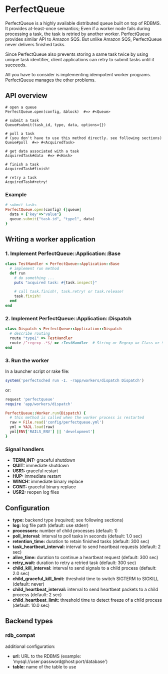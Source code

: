 # PerfectQueue

PerfectQueue is a highly available distributed queue built on top of RDBMS.
It provides at-least-once semantics; Even if a worker node fails during processing a task, the task is retried by another worker.
PerfectQueue provides similar API to Amazon SQS. But unlike Amazon SQS, PerfectQueue never delivers finished tasks.

Since PerfectQueue also prevents storing a same task twice by using unique task identifier, client applications can retry to submit tasks until it succeeds.

All you have to consider is implementing idempotent worker programs. PerfectQueue manages the other problems.

## API overview

```
# open a queue
PerfectQueue.open(config, &block)  #=> #<Queue>

# submit a task
Queue#submit(task_id, type, data, options={})

# poll a task
# (you don't have to use this method directly. see following sections)
Queue#poll  #=> #<AcquiredTask>

# get data associated with a task
AcquiredTask#data  #=> #<Hash>

# finish a task
AcquiredTask#finish!

# retry a task
AcquiredTask#retry!
```

###  Example

```ruby
# submit tasks
PerfectQueue.open(config) {|queue|
  data = {'key'=>"value"}
  queue.submit("task-id", "type1", data)
}
```


## Writing a worker application

### 1. Implement PerfectQueue::Application::Base

```ruby
class TestHandler < PerfectQueue::Application::Base
  # implement run method
  def run
    # do something ...
    puts "acquired task: #{task.inspect}"

    # call task.finish!, task.retry! or task.release!
    task.finish!
  end
end
```

### 2. Implement PerfectQueue::Application::Dispatch

```ruby
class Dispatch < PerfectQueue::Application::Dispatch
  # describe routing
  route "type1" => TestHandler
  route /^regexp-.*$/ => :TestHandler  # String or Regexp => Class or Symbol
end
```

### 3. Run the worker

In a launcher script or rake file:

```ruby
system('perfectsched run -I. -rapp/workers/dispatch Dispatch')
```

or:

```ruby
request 'perfectqueue'
require 'app/workers/dispatch'

PerfectQueue::Worker.run(Dispatch) {
  # this method is called when the worker process is restarted
  raw = File.read('config/perfectqueue.yml')
  yml = YAJL.load(raw)
  yml[ENV['RAILS_ENV'] || 'development']
}
```

### Signal handlers

- **TERM,INT:** graceful shutdown
- **QUIT:** immediate shutdown
- **USR1:** graceful restart
- **HUP:** immediate restart
- **WINCH:** immediate binary replace
- **CONT:** graceful binary replace
- **USR2:** reopen log files

## Configuration

- **type:** backend type (required; see following sections)
- **log:** log file path (default: use stderr)
- **processors:** number of child processes (default: 1)
- **poll_interval:** interval to poll tasks in seconds (default: 1.0 sec)
- **retention_time:** duration to retain finished tasks (default: 300 sec)
- **task_heartbeat_interval:** interval to send heartbeat requests (default: 2 sec)
- **alive_time:** duration to continue a heartbeat request (default: 300 sec)
- **retry_wait:** duration to retry a retried task (default: 300 sec)
- **child_kill_interval:** interval to send signals to a child process (default: 2.0 sec)
- **child_graceful_kill_limit:** threshold time to switch SIGTERM to SIGKILL (default: never)
- **child_heartbeat_interval:** interval to send heartbeat packets to a child process (default: 2 sec)
- **child_heartbeat_limit:** threshold time to detect freeze of a child process (default: 10.0 sec)

## Backend types

### rdb\_compat

additional configuration:

- **url:** URL to the RDBMS (example: 'mysql://user:password@host:port/database')
- **table:** name of the table to use

